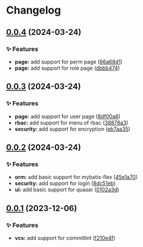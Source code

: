 # Changelog

## [0.0.4](https://github.com/cn-liyang/hello-admin/compare/v0.0.3...v0.0.4) (2024-03-24)

### ✨ Features

- **page:** add support for perm page ([66a68d1](https://github.com/cn-liyang/hello-admin/commit/66a68d14bea143787866c39eff98d9290d741866))
- **page:** add support for role page ([dbbb474](https://github.com/cn-liyang/hello-admin/commit/dbbb47412a629b16267d8194eb0c3d86a32561f0))

## [0.0.3](https://github.com/cn-liyang/hello-admin/compare/v0.0.2...v0.0.3) (2024-03-24)

### ✨ Features

- **page:** add support for user page ([8df00a6](https://github.com/cn-liyang/hello-admin/commit/8df00a67deb2d1f2aa059de49de9959531ccc398))
- **rbac:** add support for menu of rbac ([38878a3](https://github.com/cn-liyang/hello-admin/commit/38878a3381547ed60283f32fe9e9bf26e6637a6e))
- **security:** add support for encryption ([eb7aa35](https://github.com/cn-liyang/hello-admin/commit/eb7aa352e82b8e8e8edaa8f7636c706ea8720f1a))

## [0.0.2](https://github.com/cn-liyang/hello-admin/compare/v0.0.1...v0.0.2) (2024-03-24)

### ✨ Features

- **orm:** add basic support for mybatis-flex ([45e1a70](https://github.com/cn-liyang/hello-admin/commit/45e1a70b8b36665ae8fa5f5e9efca47f0d2e1113))
- **security:** add support for login ([8dc51eb](https://github.com/cn-liyang/hello-admin/commit/8dc51ebd6badb7fa2b5926787a6e017775655666))
- **ui:** add basic support for quasar ([0102a3d](https://github.com/cn-liyang/hello-admin/commit/0102a3d7254abe8f914a8d98e7910229dd9c6e2c))

## [0.0.1](https://github.com/cn-liyang/hello-admin/compare/v0.0.0...v0.0.1) (2023-12-06)

### ✨ Features

- **vcs:** add support for commitlint ([f210e4f](https://github.com/cn-liyang/hello-admin/commit/f210e4fd49a56ae9939b8790db395239db649f70))
